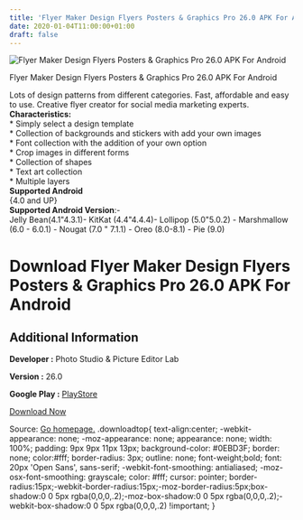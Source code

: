 ```yaml
---
title: 'Flyer Maker Design Flyers Posters & Graphics Pro 26.0 APK For Android'
date: 2020-01-04T11:00:00+01:00
draft: false
---
```


![Flyer Maker Design Flyers Posters & Graphics Pro 26.0 APK For Android](https://i2.wp.com/apkhome.net/wp-content/uploads/2020/01/Flyer-Maker-Design-Flyers-Posters-Graphics-Pro-26.0.png "Flyer Maker Design Flyers Posters & Graphics Pro 26.0 APK For Android")

  

Flyer Maker Design Flyers Posters & Graphics Pro 26.0 APK For Android

Lots of design patterns from different categories. Fast, affordable and easy to use. Creative flyer creator for social media marketing experts.  
**Characteristics:**  
\* Simply select a design template  
\* Collection of backgrounds and stickers with add your own images  
\* Font collection with the addition of your own option  
\* Crop images in different forms  
\* Collection of shapes  
\* Text art collection  
\* Multiple layers  
**Supported Android**  
{4.0 and UP}  
**Supported Android Version**:-  
Jelly Bean(4.1"4.3.1)- KitKat (4.4"4.4.4)- Lollipop (5.0"5.0.2) - Marshmallow (6.0 - 6.0.1) - Nougat (7.0 " 7.1.1) - Oreo (8.0-8.1) - Pie (9.0)

Download Flyer Maker Design Flyers Posters & Graphics Pro 26.0 APK For Android
==============================================================================

Additional Information
----------------------

**Developer :** Photo Studio & Picture Editor Lab

**Version :** 26.0

**Google Play :** [PlayStore](https://play.google.com/store/apps/details?id=com.nra.flyermaker)

  

[Download Now](https://store4app.co/post/flyer-maker-design-flyers-posters-amp-graphics-pro-26-0-apk-for-android_1578121645)

  
Source: [Go homepage.](https://store4app.co/post/flyer-maker-design-flyers-posters-amp-graphics-pro-26-0-apk-for-android_1578121645) .downloadtop{ text-align:center; -webkit-appearance: none; -moz-appearance: none; appearance: none; width: 100%; padding: 9px 9px 11px 13px; background-color: #0EBD3F; border: none; color:#fff; border-radius: 3px; outline: none; font-weight;bold; font: 20px 'Open Sans', sans-serif; -webkit-font-smoothing: antialiased; -moz-osx-font-smoothing: grayscale; color: #fff; cursor: pointer; border-radius:15px;-webkit-border-radius:15px;-moz-border-radius:5px;box-shadow:0 0 5px rgba(0,0,0,.2);-moz-box-shadow:0 0 5px rgba(0,0,0,.2);-webkit-box-shadow:0 0 5px rgba(0,0,0,.2) !important; }